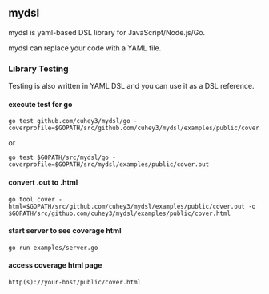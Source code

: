 ## mydsl

mydsl is yaml-based DSL library for JavaScript/Node.js/Go.

mydsl can replace your code with a YAML file.


### Library Testing
Testing is also written in YAML DSL and you can use it as a DSL reference.

#### execute test for go

```
go test github.com/cuhey3/mydsl/go -coverprofile=$GOPATH/src/github.com/cuhey3/mydsl/examples/public/cover.out
```

or

```
go test $GOPATH/src/mydsl/go -coverprofile=$GOPATH/src/mydsl/examples/public/cover.out
```

#### convert .out to .html
```
go tool cover -html=$GOPATH/src/github.com/cuhey3/mydsl/examples/public/cover.out -o $GOPATH/src/github.com/cuhey3/mydsl/examples/public/cover.html
```

#### start server to see coverage html
```
go run examples/server.go
```

#### access coverage html page
```
http(s)://your-host/public/cover.html
```
